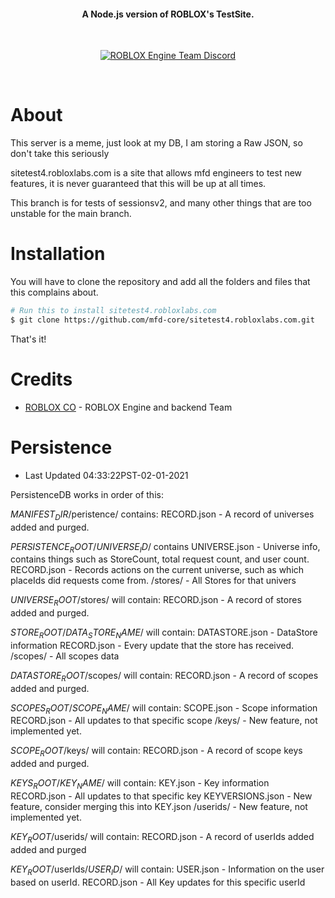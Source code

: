 <h4 align="center">A Node.js version of ROBLOX's TestSite.</h4>
<br>
<p align='center'>
	<a href="https://discord.gg/afahYa5VvX"><img src="https://img.shields.io/badge/Discord-ROBLOX%20Engine%20Team%20Chat-blue.svg?style=flat-square" alt="ROBLOX Engine Team Discord"/></a>
</p>
<br>

# About

This server is a meme, just look at my DB, I am storing a Raw JSON, so don't take this seriously

sitetest4.robloxlabs.com is a site that allows mfd engineers to test new features, it is never guaranteed that this will be up at all times.

This branch is for tests of sessionsv2, and many other things that are too unstable for the main branch.

# Installation

You will have to clone the repository and add all the folders and files that this complains about.

```bash
# Run this to install sitetest4.robloxlabs.com
$ git clone https://github.com/mfd-core/sitetest4.robloxlabs.com.git
```

That's it!

# Credits

-   [ROBLOX CO](https://github.com/mfd-core) - ROBLOX Engine and backend Team

# Persistence

-   Last Updated 04:33:22PST-02-01-2021

PersistenceDB works in order of this:

$MANIFEST_DIR$/peristence/ contains:
RECORD.json - A record of universes added and purged.

$PERSISTENCE_ROOT$/$UNIVERSE_ID$/ contains
UNIVERSE.json - Universe info, contains things such as StoreCount, total request count, and user count.
RECORD.json - Records actions on the current universe, such as which placeIds did requests come from.
/stores/ - All Stores for that univers

$UNIVERSE_ROOT$/stores/ will contain:
RECORD.json - A record of stores added and purged.

$STORE_ROOT$/$DATA_STORE_NAME$/ will contain:
DATASTORE.json - DataStore information
RECORD.json - Every update that the store has received.
/scopes/ - All scopes data

$DATASTORE_ROOT$/scopes/ will contain:
RECORD.json - A record of scopes added and purged.

$SCOPES_ROOT$/$SCOPE_NAME$/ will contain:
SCOPE.json - Scope information
RECORD.json - All updates to that specific scope
/keys/ - New feature, not implemented yet.

$SCOPE_ROOT$/keys/ will contain:
RECORD.json - A record of scope keys added and purged.

$KEYS_ROOT$/$KEY_NAME$/ will contain:
KEY.json - Key information
RECORD.json - All updates to that specific key
KEYVERSIONS.json - New feature, consider merging this into KEY.json
/userids/ - New feature, not implemented yet.

$KEY_ROOT$/userids/ will contain:
RECORD.json - A record of userIds added added and purged

$KEY_ROOT$/userIds/$USER_ID$/ will contain:
USER.json - Information on the user based on userId.
RECORD.json - All Key updates for this specific userId
